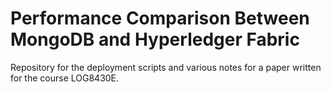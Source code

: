 # Performance Comparison Between MongoDB and Hyperledger Fabric

Repository for the deployment scripts and various notes for a paper written for the course LOG8430E.
